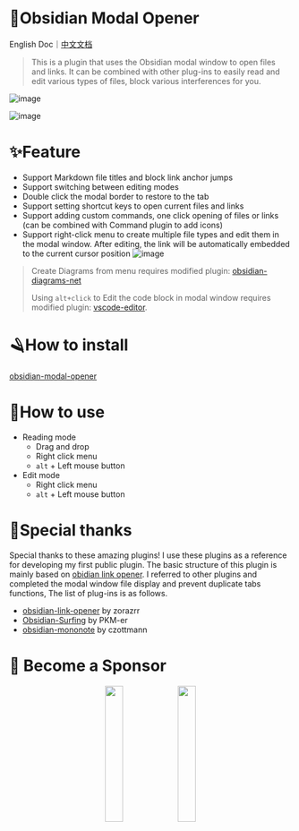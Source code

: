 # 🎉Obsidian Modal Opener

English Doc｜[中文文档](https://github.com/likemuuxi/obsidian-modal-plugin/blob/main/README-ZH.md)

> This is a plugin that uses the Obsidian modal window to open files and links.
> It can be combined with other plug-ins to easily read and edit various types of files, block various interferences for you.

![image](https://muuxi-oss.oss-cn-hangzhou.aliyuncs.com/img/1743083421538.png)

![image](https://muuxi-oss.oss-cn-hangzhou.aliyuncs.com/img/1743083433159.png)

# ✨Feature

- Support Markdown file titles and block link anchor jumps
- Support switching between editing modes
- Double click the modal border to restore to the tab
- Support setting shortcut keys to open current files and links
- Support adding custom commands, one click opening of files or links (can be combined with Command plugin to add icons)
- Support right-click menu to create multiple file types and edit them in the modal window. After editing, the link will be automatically embedded to the current cursor position
  ![image](https://muuxi-oss.oss-cn-hangzhou.aliyuncs.com/img/1743083438702.png)

> Create Diagrams from menu requires modified plugin: [obsidian-diagrams-net](https://github.com/likemuuxi/obsidian-diagrams-net)
> 
> Using `alt+click` to Edit the code block in modal window requires modified plugin: [vscode-editor](https://github.com/likemuuxi/obsidian-vscode-editor).

# 🪒How to install

[obsidian-modal-opener](https://obsidian.md/plugins?id=modal-opener)

# 🎯How to use

- Reading mode
  - Drag and drop
  - Right click menu
  - `alt` + Left mouse button
- Edit mode
  - Right click menu
  - `alt` + Left mouse button

# 🥰Special thanks

Special thanks to these amazing plugins! I use these plugins as a reference for developing my first public plugin. The basic structure of this plugin is mainly based on [obidian link opener](https://github.com/zorazrr/obsidian-link-opener). I referred to other plugins and completed the modal window file display and prevent duplicate tabs functions, The list of plug-ins is as follows.

- [obsidian-link-opener](https://github.com/zorazrr/obsidian-link-opener) by zorazrr
- [Obsidian-Surfing](https://github.com/PKM-er/Obsidian-Surfing) by PKM-er
- [obsidian-mononote](https://github.com/czottmann/obsidian-mononote/tree/main) by czottmann

# 🌟 Become a Sponsor

<p align="center">
  <img src="https://muuxi-oss.oss-cn-hangzhou.aliyuncs.com/img/8ad1ad6807cf421875fa0d3f74a52463.jpg" width="25%" />
  <img src="https://muuxi-oss.oss-cn-hangzhou.aliyuncs.com/img/2728c68008f809ed58af9fbe38898ff0.jpg" width="25%" />
</p>

